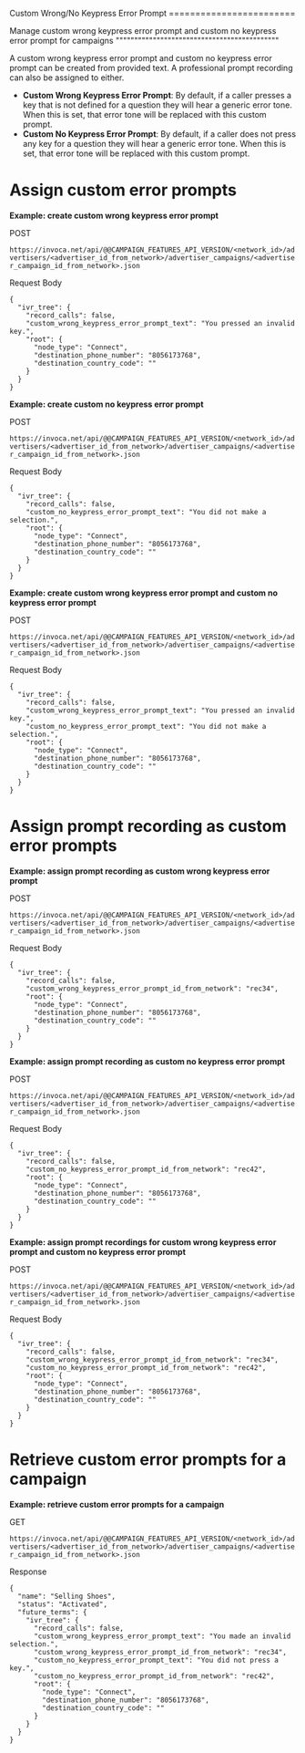 Custom Wrong/No Keypress Error Prompt ========================

Manage custom wrong keypress error prompt and custom no keypress error
prompt for campaigns """"""""""""""""""""""""""""""""""""""""""""

A custom wrong keypress error prompt and custom no keypress error prompt
can be created from provided text. A professional prompt recording can
also be assigned to either.

-   **Custom Wrong Keypress Error Prompt**: By default, if a caller
    presses a key that is not defined for a question they will hear a
    generic error tone. When this is set, that error tone will be
    replaced with this custom prompt.
-   **Custom No Keypress Error Prompt**: By default, if a caller does
    not press any key for a question they will hear a generic error
    tone. When this is set, that error tone will be replaced with this
    custom prompt.

Assign custom error prompts
===========================

**Example: create custom wrong keypress error prompt**

POST

`https://invoca.net/api/@@CAMPAIGN_FEATURES_API_VERSION/<network_id>/advertisers/<advertiser_id_from_network>/advertiser_campaigns/<advertiser_campaign_id_from_network>.json`

Request Body

    {
      "ivr_tree": {
        "record_calls": false,
        "custom_wrong_keypress_error_prompt_text": "You pressed an invalid key.",
        "root": {
          "node_type": "Connect",
          "destination_phone_number": "8056173768",
          "destination_country_code": ""
        }
      }
    }

**Example: create custom no keypress error prompt**

POST

`https://invoca.net/api/@@CAMPAIGN_FEATURES_API_VERSION/<network_id>/advertisers/<advertiser_id_from_network>/advertiser_campaigns/<advertiser_campaign_id_from_network>.json`

Request Body

    {
      "ivr_tree": {
        "record_calls": false,
        "custom_no_keypress_error_prompt_text": "You did not make a selection.",
        "root": {
          "node_type": "Connect",
          "destination_phone_number": "8056173768",
          "destination_country_code": ""
        }
      }
    }

**Example: create custom wrong keypress error prompt and custom no
keypress error prompt**

POST

`https://invoca.net/api/@@CAMPAIGN_FEATURES_API_VERSION/<network_id>/advertisers/<advertiser_id_from_network>/advertiser_campaigns/<advertiser_campaign_id_from_network>.json`

Request Body

    {
      "ivr_tree": {
        "record_calls": false,
        "custom_wrong_keypress_error_prompt_text": "You pressed an invalid key.",
        "custom_no_keypress_error_prompt_text": "You did not make a selection.",
        "root": {
          "node_type": "Connect",
          "destination_phone_number": "8056173768",
          "destination_country_code": ""
        }
      }
    }

Assign prompt recording as custom error prompts
===============================================

**Example: assign prompt recording as custom wrong keypress error
prompt**

POST

`https://invoca.net/api/@@CAMPAIGN_FEATURES_API_VERSION/<network_id>/advertisers/<advertiser_id_from_network>/advertiser_campaigns/<advertiser_campaign_id_from_network>.json`

Request Body

    {
      "ivr_tree": {
        "record_calls": false,
        "custom_wrong_keypress_error_prompt_id_from_network": "rec34",
        "root": {
          "node_type": "Connect",
          "destination_phone_number": "8056173768",
          "destination_country_code": ""
        }
      }
    }

**Example: assign prompt recording as custom no keypress error prompt**

POST

`https://invoca.net/api/@@CAMPAIGN_FEATURES_API_VERSION/<network_id>/advertisers/<advertiser_id_from_network>/advertiser_campaigns/<advertiser_campaign_id_from_network>.json`

Request Body

    {
      "ivr_tree": {
        "record_calls": false,
        "custom_no_keypress_error_prompt_id_from_network": "rec42",
        "root": {
          "node_type": "Connect",
          "destination_phone_number": "8056173768",
          "destination_country_code": ""
        }
      }
    }

**Example: assign prompt recordings for custom wrong keypress error
prompt and custom no keypress error prompt**

POST

`https://invoca.net/api/@@CAMPAIGN_FEATURES_API_VERSION/<network_id>/advertisers/<advertiser_id_from_network>/advertiser_campaigns/<advertiser_campaign_id_from_network>.json`

Request Body

    {
      "ivr_tree": {
        "record_calls": false,
        "custom_wrong_keypress_error_prompt_id_from_network": "rec34",
        "custom_no_keypress_error_prompt_id_from_network": "rec42",
        "root": {
          "node_type": "Connect",
          "destination_phone_number": "8056173768",
          "destination_country_code": ""
        }
      }
    }

Retrieve custom error prompts for a campaign
============================================

**Example: retrieve custom error prompts for a campaign**

GET

`https://invoca.net/api/@@CAMPAIGN_FEATURES_API_VERSION/<network_id>/advertisers/<advertiser_id_from_network>/advertiser_campaigns/<advertiser_campaign_id_from_network>.json`

Response

    {
      "name": "Selling Shoes",
      "status": "Activated",
      "future_terms": {
        "ivr_tree": {
          "record_calls": false,
          "custom_wrong_keypress_error_prompt_text": "You made an invalid selection.",
          "custom_wrong_keypress_error_prompt_id_from_network": "rec34",
          "custom_no_keypress_error_prompt_text": "You did not press a key.",
          "custom_no_keypress_error_prompt_id_from_network": "rec42",
          "root": {
            "node_type": "Connect",
            "destination_phone_number": "8056173768",
            "destination_country_code": ""
          }
        }
      }
    }
